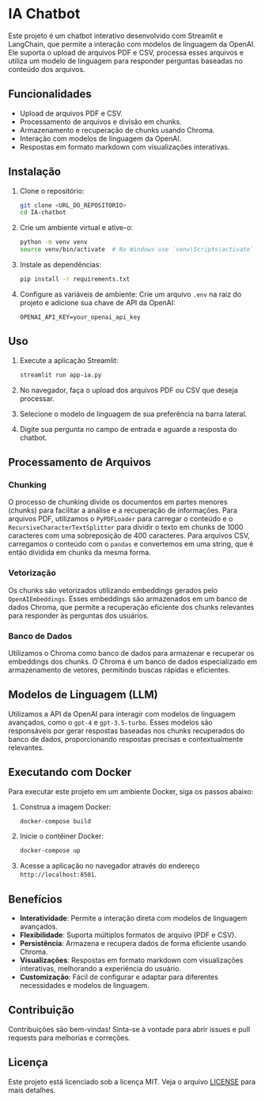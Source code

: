 # IA Chatbot

Este projeto é um chatbot interativo desenvolvido com Streamlit e LangChain, que permite a interação com modelos de linguagem da OpenAI. Ele suporta o upload de arquivos PDF e CSV, processa esses arquivos e utiliza um modelo de linguagem para responder perguntas baseadas no conteúdo dos arquivos.

## Funcionalidades

- Upload de arquivos PDF e CSV.
- Processamento de arquivos e divisão em chunks.
- Armazenamento e recuperação de chunks usando Chroma.
- Interação com modelos de linguagem da OpenAI.
- Respostas em formato markdown com visualizações interativas.

## Instalação

1. Clone o repositório:
    ```bash
    git clone <URL_DO_REPOSITORIO>
    cd IA-chatbot
    ```

2. Crie um ambiente virtual e ative-o:
    ```bash
    python -m venv venv
    source venv/bin/activate  # No Windows use `venv\Scripts\activate`
    ```

3. Instale as dependências:
    ```bash
    pip install -r requirements.txt
    ```

4. Configure as variáveis de ambiente:
    Crie um arquivo `.env` na raiz do projeto e adicione sua chave de API da OpenAI:
    ```env
    OPENAI_API_KEY=your_openai_api_key
    ```

## Uso

1. Execute a aplicação Streamlit:
    ```bash
    streamlit run app-ia.py
    ```

2. No navegador, faça o upload dos arquivos PDF ou CSV que deseja processar.

3. Selecione o modelo de linguagem de sua preferência na barra lateral.

4. Digite sua pergunta no campo de entrada e aguarde a resposta do chatbot.

## Processamento de Arquivos

### Chunking

O processo de chunking divide os documentos em partes menores (chunks) para facilitar a análise e a recuperação de informações. Para arquivos PDF, utilizamos o `PyPDFLoader` para carregar o conteúdo e o `RecursiveCharacterTextSplitter` para dividir o texto em chunks de 1000 caracteres com uma sobreposição de 400 caracteres. Para arquivos CSV, carregamos o conteúdo com o `pandas` e convertemos em uma string, que é então dividida em chunks da mesma forma.

### Vetorização

Os chunks são vetorizados utilizando embeddings gerados pelo `OpenAIEmbeddings`. Esses embeddings são armazenados em um banco de dados Chroma, que permite a recuperação eficiente dos chunks relevantes para responder às perguntas dos usuários.

### Banco de Dados

Utilizamos o Chroma como banco de dados para armazenar e recuperar os embeddings dos chunks. O Chroma é um banco de dados especializado em armazenamento de vetores, permitindo buscas rápidas e eficientes.

## Modelos de Linguagem (LLM)

Utilizamos a API da OpenAI para interagir com modelos de linguagem avançados, como o `gpt-4` e `gpt-3.5-turbo`. Esses modelos são responsáveis por gerar respostas baseadas nos chunks recuperados do banco de dados, proporcionando respostas precisas e contextualmente relevantes.

## Executando com Docker

Para executar este projeto em um ambiente Docker, siga os passos abaixo:

1. Construa a imagem Docker:
    ```bash
    docker-compose build
    ```

2. Inicie o contêiner Docker:
    ```bash
    docker-compose up
    ```

3. Acesse a aplicação no navegador através do endereço `http://localhost:8501`.

## Benefícios

- **Interatividade**: Permite a interação direta com modelos de linguagem avançados.
- **Flexibilidade**: Suporta múltiplos formatos de arquivo (PDF e CSV).
- **Persistência**: Armazena e recupera dados de forma eficiente usando Chroma.
- **Visualizações**: Respostas em formato markdown com visualizações interativas, melhorando a experiência do usuário.
- **Customização**: Fácil de configurar e adaptar para diferentes necessidades e modelos de linguagem.

## Contribuição

Contribuições são bem-vindas! Sinta-se à vontade para abrir issues e pull requests para melhorias e correções.

## Licença

Este projeto está licenciado sob a licença MIT. Veja o arquivo [LICENSE](license.txt) para mais detalhes.
